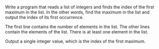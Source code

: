 Write a program that reads a list of integers and finds the index of the first maximum in the list. In the other words, find the maximum in the list and output the index of its first occurrence.

The first line contains the number of elements in the list. The other lines contain the elements of the list. There is at least one element in the list.

Output a single integer value, which is the index of the first maximum.
